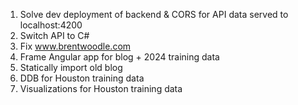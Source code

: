 1. Solve dev deployment of backend & CORS for API data served to localhost:4200
2. Switch API to C#
3. Fix www.brentwoodle.com
4. Frame Angular app for blog + 2024 training data
5. Statically import old blog
6. DDB for Houston training data
7. Visualizations for Houston training data
